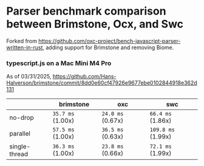 # Parser benchmark comparison between Brimstone, Ocx, and Swc

Forked from https://github.com/oxc-project/bench-javascript-parser-written-in-rust, adding support for Brimstone and removing Biome.

### typescript.js on a Mac Mini M4 Pro

As of 03/31/2025, https://github.com/Hans-Halverson/brimstone/commit/8dd0e60cf47926e9677ebe0102844918e362d131

|               | brimstone         | oxc                | swc                |
| ------------- | ----------------- | ------------------ | ------------------ |
| no-drop       | `35.7 ms` (1.00x) | `24.0 ms` (0.67x)  | `66.4 ms`  (1.86x) |
| parallel      | `57.5 ms` (1.00x) | `36.5 ms` (0.63x)  | `109.8 ms` (1.99x) |
| single-thread | `36.3 ms` (1.00x) | `23.8 ms` (0.66x)  | `72.1 ms`  (1.99x) |